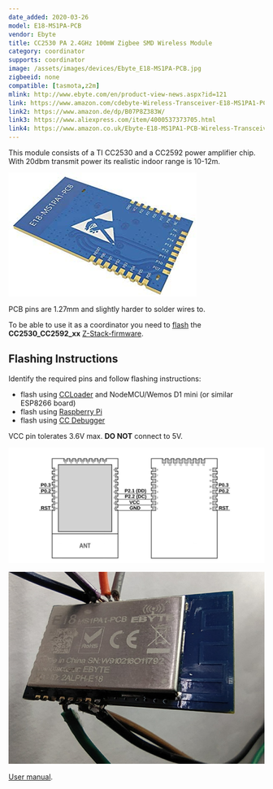 ```yaml
---
date_added: 2020-03-26
model: E18-MS1PA-PCB
vendor: Ebyte
title: CC2530 PA 2.4GHz 100mW Zigbee SMD Wireless Module
category: coordinator
supports: coordinator
image: /assets/images/devices/Ebyte_E18-MS1PA-PCB.jpg
zigbeeid: none
compatible: [tasmota,z2m]
mlink: http://www.ebyte.com/en/product-view-news.aspx?id=121
link: https://www.amazon.com/cdebyte-Wireless-Transceiver-E18-MS1PA1-PCB-Antenna/dp/B082M6W88K/
link2: https://www.amazon.de/dp/B07P8Z383W/
link3: https://www.aliexpress.com/item/4000537373705.html
link4: https://www.amazon.co.uk/Ebyte-E18-MS1PA1-PCB-Wireless-Transceiver-Transmitter/dp/B07P8Z383W
---
```

This module consists of a TI CC2530 and a CC2592 power amplifier chip. With 20dbm transmit power its realistic indoor range is 10-12m.

![Back](/assets/images/devices/Ebyte_E18-MS1PA-PCB_back.jpg)

PCB pins are 1.27mm and slightly harder to solder wires to.

To be able to use it as a coordinator you need to [flash](flashing_ccloader) the **CC2530_CC2592_xx** [Z-Stack-firmware](https://github.com/Koenkk/Z-Stack-firmware/).

## Flashing Instructions
Identify the required pins and follow flashing instructions:
- flash using [CCLoader](/flashing_ccloader.html) and NodeMCU/Wemos D1 mini (or similar ESP8266 board)
- flash using [Raspberry Pi](http://www.marrold.co.uk/2019/12/flashing-cc2530-cc2591-zigbee-module.html)
- flash using [CC Debugger](http://ptvo.info/how-to-select-and-flash-cc2530-144/) 

VCC pin tolerates 3.6V max. **DO NOT** connect to 5V.

![Pinout](/assets/images/devices/Ebyte_E18-MS1PA-PCB_pinout.jpg)

![Wired to Dupont cables](/assets/images/devices/Ebyte_E18-MS1PA-PCB_wired.jpg)

[User manual](/assets/files/E18-MS1PA1-PCB_Usermanual_EN_v1.1.pdf).
